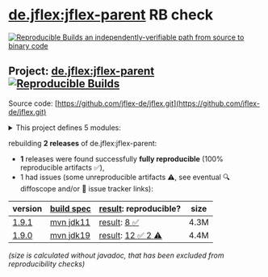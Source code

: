 [de.jflex:jflex-parent](https://central.sonatype.com/artifact/de.jflex/jflex-parent/versions) RB check
=======

[![Reproducible Builds](https://reproducible-builds.org/images/logos/rb.svg) an independently-verifiable path from source to binary code](https://reproducible-builds.org/)

## Project: [de.jflex:jflex-parent](https://central.sonatype.com/artifact/de.jflex/jflex-parent/versions) [![Reproducible Builds](https://img.shields.io/endpoint?url=https://raw.githubusercontent.com/jvm-repo-rebuild/reproducible-central/master/content/de/jflex/badge.json)](https://github.com/jvm-repo-rebuild/reproducible-central/blob/master/content/de/jflex/README.md)

Source code: [https://github.com/jflex-de/jflex.git](https://github.com/jflex-de/jflex.git)

<details><summary>This project defines 5 modules:</summary>

* [de.jflex:benchmark](https://central.sonatype.com/artifact/de.jflex/benchmark/overview)
* [de.jflex:cup-maven-plugin](https://central.sonatype.com/artifact/de.jflex/cup-maven-plugin/overview)
* [de.jflex:jflex](https://central.sonatype.com/artifact/de.jflex/jflex/overview)
* [de.jflex:jflex-maven-plugin](https://central.sonatype.com/artifact/de.jflex/jflex-maven-plugin/overview)
* [de.jflex:jflex-parent](https://central.sonatype.com/artifact/de.jflex/jflex-parent/overview)
</details>

rebuilding **2 releases** of de.jflex:jflex-parent:
- **1** releases were found successfully **fully reproducible** (100% reproducible artifacts :white_check_mark:),
- 1 had issues (some unreproducible artifacts :warning:, see eventual :mag: diffoscope and/or :memo: issue tracker links):

| version | [build spec](/BUILDSPEC.md) | [result](https://reproducible-builds.org/docs/jvm/): reproducible? | size |
| -- | --------- | ------ | -- |
| [1.9.1](https://central.sonatype.com/artifact/de.jflex/jflex-parent/1.9.1/pom) | [mvn jdk11](jflex-1.9.1.buildspec) | [result](jflex-parent-1.9.1.buildinfo): [8 :white_check_mark: ](jflex-parent-1.9.1.buildcompare) | 4.3M |
| [1.9.0](https://central.sonatype.com/artifact/de.jflex/jflex-parent/1.9.0/pom) | [mvn jdk19](jflex-1.9.0.buildspec) | [result](jflex-parent-1.9.0.buildinfo): [12 :white_check_mark:  2 :warning:](jflex-parent-1.9.0.buildcompare) | 4.4M |

<i>(size is calculated without javadoc, that has been excluded from reproducibility checks)</i>
